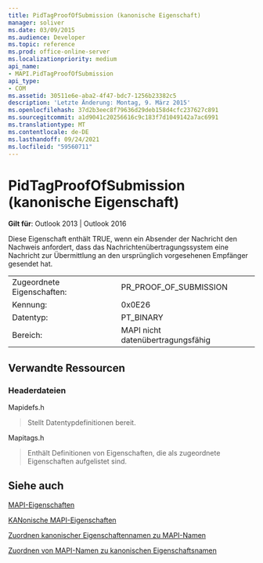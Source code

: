 ```yaml
---
title: PidTagProofOfSubmission (kanonische Eigenschaft)
manager: soliver
ms.date: 03/09/2015
ms.audience: Developer
ms.topic: reference
ms.prod: office-online-server
ms.localizationpriority: medium
api_name:
- MAPI.PidTagProofOfSubmission
api_type:
- COM
ms.assetid: 30511e6e-aba2-4f47-bdc7-1256b23382c5
description: 'Letzte Änderung: Montag, 9. März 2015'
ms.openlocfilehash: 37d2b3eec8f79636d29deb158d4cfc237627c891
ms.sourcegitcommit: a1d9041c20256616c9c183f7d1049142a7ac6991
ms.translationtype: MT
ms.contentlocale: de-DE
ms.lasthandoff: 09/24/2021
ms.locfileid: "59560711"
---
```

# <a name="pidtagproofofsubmission-canonical-property"></a>PidTagProofOfSubmission (kanonische Eigenschaft)

  
  
**Gilt für**: Outlook 2013 | Outlook 2016 
  
Diese Eigenschaft enthält TRUE, wenn ein Absender der Nachricht den Nachweis anfordert, dass das Nachrichtenübertragungssystem eine Nachricht zur Übermittlung an den ursprünglich vorgesehenen Empfänger gesendet hat.
  
|||
|:-----|:-----|
|Zugeordnete Eigenschaften:  <br/> |PR_PROOF_OF_SUBMISSION  <br/> |
|Kennung:  <br/> |0x0E26  <br/> |
|Datentyp:  <br/> |PT_BINARY  <br/> |
|Bereich:  <br/> |MAPI nicht datenübertragungsfähig  <br/> |
   
## <a name="related-resources"></a>Verwandte Ressourcen

### <a name="header-files"></a>Headerdateien

Mapidefs.h
  
> Stellt Datentypdefinitionen bereit.
    
Mapitags.h
  
> Enthält Definitionen von Eigenschaften, die als zugeordnete Eigenschaften aufgelistet sind.
    
## <a name="see-also"></a>Siehe auch



[MAPI-Eigenschaften](mapi-properties.md)
  
[KANonische MAPI-Eigenschaften](mapi-canonical-properties.md)
  
[Zuordnen kanonischer Eigenschaftennamen zu MAPI-Namen](mapping-canonical-property-names-to-mapi-names.md)
  
[Zuordnen von MAPI-Namen zu kanonischen Eigenschaftsnamen](mapping-mapi-names-to-canonical-property-names.md)


